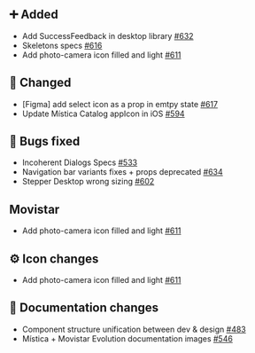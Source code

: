 ## ➕ Added

- Add SuccessFeedback in desktop library [#632](https://github.com/Telefonica/mistica-design/issues/632)
- Skeletons specs [#616](https://github.com/Telefonica/mistica-design/issues/616)
- Add photo-camera icon filled and light [#611](https://github.com/Telefonica/mistica-design/issues/611)

## 🔄 Changed

- [Figma] add select icon as a prop in emtpy state [#617](https://github.com/Telefonica/mistica-design/issues/617)
- Update Mística Catalog appIcon in iOS [#594](https://github.com/Telefonica/mistica-design/issues/594)

## 🐞 Bugs fixed

- Incoherent Dialogs Specs [#533](https://github.com/Telefonica/mistica-design/issues/533)
- Navigation bar variants fixes + props deprecated [#634](https://github.com/Telefonica/mistica-design/issues/634)
- Stepper Desktop wrong sizing [#602](https://github.com/Telefonica/mistica-design/issues/602)

## Movistar

- Add photo-camera icon filled and light [#611](https://github.com/Telefonica/mistica-design/issues/611)

## ⚙️ Icon changes

- Add photo-camera icon filled and light [#611](https://github.com/Telefonica/mistica-design/issues/611)

## 📒 Documentation changes

- Component structure unification between dev & design [#483](https://github.com/Telefonica/mistica-design/issues/483)
- Mística + Movistar Evolution documentation images [#546](https://github.com/Telefonica/mistica-design/issues/546)
